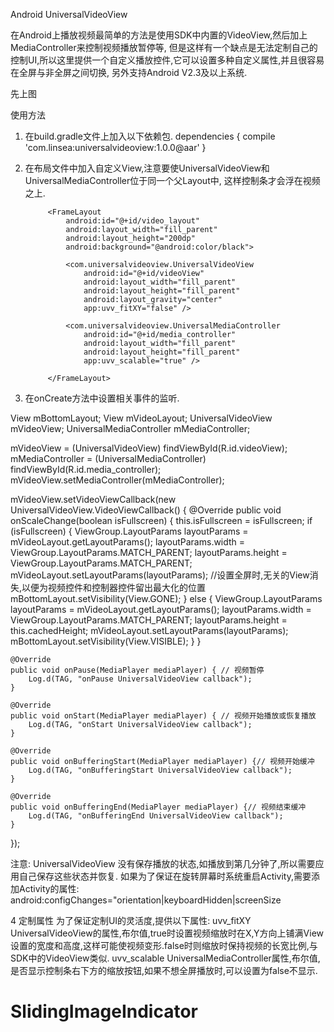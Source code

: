 Android UniversalVideoView

在Android上播放视频最简单的方法是使用SDK中内置的VideoView,然后加上MediaController来控制视频播放暂停等,
但是这样有一个缺点是无法定制自己的控制UI,所以这里提供一个自定义播放控件,它可以设置多种自定义属性,并且很容易在全屏与非全屏之间切换,
另外支持Android V2.3及以上系统.

先上图



使用方法

1. 在build.gradle文件上加入以下依赖包.
            dependencies {
                compile 'com.linsea:universalvideoview:1.0.0@aar'
            }

2. 在布局文件中加入自定义View,注意要使UniversalVideoView和UniversalMediaController位于同一个父Layout中, 这样控制条才会浮在视频之上.

            <FrameLayout
                android:id="@+id/video_layout"
                android:layout_width="fill_parent"
                android:layout_height="200dp"
                android:background="@android:color/black">

                <com.universalvideoview.UniversalVideoView
                    android:id="@+id/videoView"
                    android:layout_width="fill_parent"
                    android:layout_height="fill_parent"
                    android:layout_gravity="center"
                    app:uvv_fitXY="false" />

                <com.universalvideoview.UniversalMediaController
                    android:id="@+id/media_controller"
                    android:layout_width="fill_parent"
                    android:layout_height="fill_parent"
                    app:uvv_scalable="true" />

            </FrameLayout>

3. 在onCreate方法中设置相关事件的监听.

View mBottomLayout;
View mVideoLayout;
UniversalVideoView mVideoView;
UniversalMediaController mMediaController;

mVideoView = (UniversalVideoView) findViewById(R.id.videoView);
mMediaController = (UniversalMediaController) findViewById(R.id.media_controller);
mVideoView.setMediaController(mMediaController);

mVideoView.setVideoViewCallback(new UniversalVideoView.VideoViewCallback() {
    @Override
    public void onScaleChange(boolean isFullscreen) {
        this.isFullscreen = isFullscreen;
        if (isFullscreen) {
            ViewGroup.LayoutParams layoutParams = mVideoLayout.getLayoutParams();
            layoutParams.width = ViewGroup.LayoutParams.MATCH_PARENT;
            layoutParams.height = ViewGroup.LayoutParams.MATCH_PARENT;
            mVideoLayout.setLayoutParams(layoutParams);
            //设置全屏时,无关的View消失,以便为视频控件和控制器控件留出最大化的位置
            mBottomLayout.setVisibility(View.GONE);
        } else {
            ViewGroup.LayoutParams layoutParams = mVideoLayout.getLayoutParams();
            layoutParams.width = ViewGroup.LayoutParams.MATCH_PARENT;
            layoutParams.height = this.cachedHeight;
            mVideoLayout.setLayoutParams(layoutParams);
            mBottomLayout.setVisibility(View.VISIBLE);
        }
    }

    @Override
    public void onPause(MediaPlayer mediaPlayer) { // 视频暂停
        Log.d(TAG, "onPause UniversalVideoView callback");
    }

    @Override
    public void onStart(MediaPlayer mediaPlayer) { // 视频开始播放或恢复播放
        Log.d(TAG, "onStart UniversalVideoView callback");
    }

    @Override
    public void onBufferingStart(MediaPlayer mediaPlayer) {// 视频开始缓冲
        Log.d(TAG, "onBufferingStart UniversalVideoView callback");
    }

    @Override
    public void onBufferingEnd(MediaPlayer mediaPlayer) {// 视频结束缓冲
        Log.d(TAG, "onBufferingEnd UniversalVideoView callback");
    }

});

注意:
UniversalVideoView 没有保存播放的状态,如播放到第几分钟了,所以需要应用自己保存这些状态并恢复.
如果为了保证在旋转屏幕时系统重启Activity,需要添加Activity的属性:
android:configChanges="orientation|keyboardHidden|screenSize

4 定制属性
为了保证定制UI的灵活度,提供以下属性:
uvv_fitXY UniversalVideoView的属性,布尔值,true时设置视频缩放时在X,Y方向上铺满View设置的宽度和高度,这样可能使视频变形.false时则缩放时保持视频的长宽比例,与SDK中的VideoView类似.
uvv_scalable UniversalMediaController属性,布尔值,是否显示控制条右下方的缩放按钮,如果不想全屏播放时,可以设置为false不显示.

# SlidingImageIndicator
